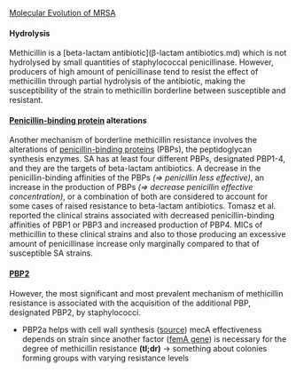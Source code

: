[Molecular Evolution of MRSA](https://onlinelibrary.wiley.com/doi/epdf/10.1111/j.1348-0421.1995.tb02239.x)

#### Hydrolysis
Methicillin is a [beta-lactam antibiotic](β-lactam antibiotics.md) which is not hydrolysed by small quantities of staphylococcal penicillinase. However, producers of high amount of penicillinase tend to resist the effect of methicillin through partial hydrolysis of the antibiotic, making the susceptibility of the strain to methicillin borderline between susceptible and resistant.

#### [Penicillin-binding protein](Penicillin-binding%20protein.md) alterations
Another mechanism of borderline methicillin resistance involves the alterations of [penicillin-binding proteins](Penicillin-binding%20protein.md) (PBPs), the peptidoglycan synthesis enzymes. SA has at least four different PBPs, designated PBP1-4, and they are the targets of beta-lactam antibiotics. A decrease in the penicillin-binding affinities of the PBPs *(=> penicillin less effective)*, an increase in the production of PBPs *(=> decrease penicillin effective concentration)*, or a combination of both are considered to account for some cases of raised resistance to beta-lactam antibiotics.
Tomasz et al. reported the clinical strains associated with decreased penicillin-binding affinities of PBP1 or PBP3 and increased production of PBP4. MICs of methicillin to these clinical strains and also to those producing an excessive amount of penicillinase increase only marginally compared to that of susceptible SA strains.

#### [PBP2](genes/genes%20involved.md)
However, the most significant and most prevalent mechanism of methicillin resistance is associated with the acquisition of the additional PBP, designated PBP2, by staphylococci.
- PBP2a helps with cell wall synthesis ([source](https://journals.asm.org/doi/epdf/10.1128/jb.173.11.3507-3513.1991))
mecA effectiveness depends on strain since another factor ([femA gene](genes/femA%20gene.md)) is necessary for the degree of methicillin resistance
**(tl;dr)** -> something about colonies forming groups with varying resistance levels